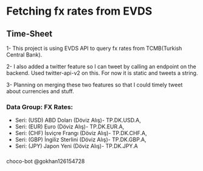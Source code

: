 # Fetching fx rates from EVDS

## Time-Sheet

1- This project is using EVDS API to query fx rates from TCMB(Turkish Central Bank).

2- I also added a twitter feature so I can tweet by calling an endpoint on the backend. Used twitter-api-v2 on this. For now it is static and tweets a string.

3- Planning on merging these two features so that I could timely tweet about currencies and stuff.

### Data Group: FX Rates:

- Seri: (USD) ABD Doları (Döviz Alış)- TP.DK.USD.A,
- Seri: (EUR) Euro (Döviz Alış)- TP.DK.EUR.A,
- Seri: (CHF) İsviçre Frangı (Döviz Alış)- TP.DK.CHF.A,
- Seri: (GBP) İngiliz Sterlini (Döviz Alış)- TP.DK.GBP.A,
- Seri: (JPY) Japon Yeni (Döviz Alış)- TP.DK.JPY.A

###

choco-bot
@gokhan126154728
